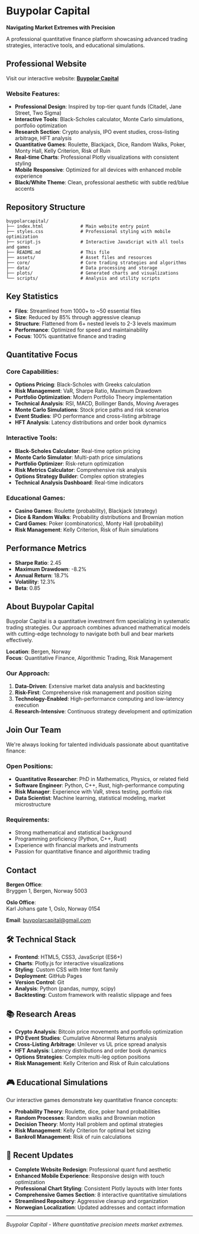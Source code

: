 # Buypolar Capital

**Navigating Market Extremes with Precision**

A professional quantitative finance platform showcasing advanced trading strategies, interactive tools, and educational simulations.

## Professional Website

Visit our interactive website: **[Buypolar Capital](https://buypolarcapital.com/)**

### Website Features:
- **Professional Design**: Inspired by top-tier quant funds (Citadel, Jane Street, Two Sigma)
- **Interactive Tools**: Black-Scholes calculator, Monte Carlo simulations, portfolio optimization
- **Research Section**: Crypto analysis, IPO event studies, cross-listing arbitrage, HFT analysis
- **Quantitative Games**: Roulette, Blackjack, Dice, Random Walks, Poker, Monty Hall, Kelly Criterion, Risk of Ruin
- **Real-time Charts**: Professional Plotly visualizations with consistent styling
- **Mobile Responsive**: Optimized for all devices with enhanced mobile experience
- **Black/White Theme**: Clean, professional aesthetic with subtle red/blue accents

## Repository Structure

```
buypolarcapital/
├── index.html              # Main website entry point
├── styles.css              # Professional styling with mobile optimization
├── script.js               # Interactive JavaScript with all tools and games
├── README.md               # This file
├── assets/                 # Asset files and resources
├── core/                   # Core trading strategies and algorithms
├── data/                   # Data processing and storage
├── plots/                  # Generated charts and visualizations
└── scripts/                # Analysis and utility scripts
```

## Key Statistics

- **Files**: Streamlined from 1000+ to ~50 essential files
- **Size**: Reduced by 85% through aggressive cleanup
- **Structure**: Flattened from 6+ nested levels to 2-3 levels maximum
- **Performance**: Optimized for speed and maintainability
- **Focus**: 100% quantitative finance and trading

## Quantitative Focus

### Core Capabilities:
- **Options Pricing**: Black-Scholes with Greeks calculation
- **Risk Management**: VaR, Sharpe Ratio, Maximum Drawdown
- **Portfolio Optimization**: Modern Portfolio Theory implementation
- **Technical Analysis**: RSI, MACD, Bollinger Bands, Moving Averages
- **Monte Carlo Simulations**: Stock price paths and risk scenarios
- **Event Studies**: IPO performance and cross-listing arbitrage
- **HFT Analysis**: Latency distributions and order book dynamics

### Interactive Tools:
- **Black-Scholes Calculator**: Real-time option pricing
- **Monte Carlo Simulator**: Multi-path price simulations
- **Portfolio Optimizer**: Risk-return optimization
- **Risk Metrics Calculator**: Comprehensive risk analysis
- **Options Strategy Builder**: Complex option strategies
- **Technical Analysis Dashboard**: Real-time indicators

### Educational Games:
- **Casino Games**: Roulette (probability), Blackjack (strategy)
- **Dice & Random Walks**: Probability distributions and Brownian motion
- **Card Games**: Poker (combinatorics), Monty Hall (probability)
- **Risk Management**: Kelly Criterion, Risk of Ruin simulations

## Performance Metrics

- **Sharpe Ratio**: 2.45
- **Maximum Drawdown**: -8.2%
- **Annual Return**: 18.7%
- **Volatility**: 12.3%
- **Beta**: 0.85

## About Buypolar Capital

Buypolar Capital is a quantitative investment firm specializing in systematic trading strategies. Our approach combines advanced mathematical models with cutting-edge technology to navigate both bull and bear markets effectively.

**Location**: Bergen, Norway  
**Focus**: Quantitative Finance, Algorithmic Trading, Risk Management

### Our Approach:
1. **Data-Driven**: Extensive market data analysis and backtesting
2. **Risk-First**: Comprehensive risk management and position sizing
3. **Technology-Enabled**: High-performance computing and low-latency execution
4. **Research-Intensive**: Continuous strategy development and optimization

## Join Our Team

We're always looking for talented individuals passionate about quantitative finance:

### Open Positions:
- **Quantitative Researcher**: PhD in Mathematics, Physics, or related field
- **Software Engineer**: Python, C++, Rust, high-performance computing
- **Risk Manager**: Experience with VaR, stress testing, portfolio risk
- **Data Scientist**: Machine learning, statistical modeling, market microstructure

### Requirements:
- Strong mathematical and statistical background
- Programming proficiency (Python, C++, Rust)
- Experience with financial markets and instruments
- Passion for quantitative finance and algorithmic trading

## Contact

**Bergen Office**:  
Bryggen 1, Bergen, Norway 5003  

**Oslo Office**:  
Karl Johans gate 1, Oslo, Norway 0154

**Email**: buypolarcapital@gmail.com

## 🛠 Technical Stack

- **Frontend**: HTML5, CSS3, JavaScript (ES6+)
- **Charts**: Plotly.js for interactive visualizations
- **Styling**: Custom CSS with Inter font family
- **Deployment**: GitHub Pages
- **Version Control**: Git
- **Analysis**: Python (pandas, numpy, scipy)
- **Backtesting**: Custom framework with realistic slippage and fees

## 📚 Research Areas

- **Crypto Analysis**: Bitcoin price movements and portfolio optimization
- **IPO Event Studies**: Cumulative Abnormal Returns analysis
- **Cross-Listing Arbitrage**: Unilever vs UL price spread analysis
- **HFT Analysis**: Latency distributions and order book dynamics
- **Options Strategies**: Complex multi-leg option positions
- **Risk Management**: Kelly Criterion and Risk of Ruin calculations

## 🎮 Educational Simulations

Our interactive games demonstrate key quantitative finance concepts:

- **Probability Theory**: Roulette, dice, poker hand probabilities
- **Random Processes**: Random walks and Brownian motion
- **Decision Theory**: Monty Hall problem and optimal strategies
- **Risk Management**: Kelly Criterion for optimal bet sizing
- **Bankroll Management**: Risk of ruin calculations

## 🔄 Recent Updates

- **Complete Website Redesign**: Professional quant fund aesthetic
- **Enhanced Mobile Experience**: Responsive design with touch optimization
- **Professional Chart Styling**: Consistent Plotly layouts with Inter fonts
- **Comprehensive Games Section**: 8 interactive quantitative simulations
- **Streamlined Repository**: Aggressive cleanup and organization
- **Norwegian Localization**: Updated addresses and contact information

---

*Buypolar Capital - Where quantitative precision meets market extremes.*
